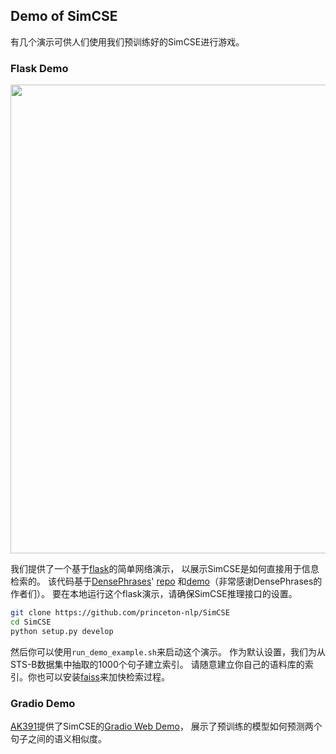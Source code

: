 ## Demo of SimCSE 
有几个演示可供人们使用我们预训练好的SimCSE进行游戏。

### Flask Demo
<div align="center">
<img src="../figure/demo.gif" width="750">
</div>

我们提供了一个基于[flask](https://github.com/pallets/flask)的简单网络演示，
以展示SimCSE是如何直接用于信息检索的。
该代码基于[DensePhrases](https://arxiv.org/abs/2012.12624)' [repo](https://github.com/princeton-nlp/DensePhrases)
和[demo](http://densephrases.korea.ac.kr)（非常感谢DensePhrases的作者们）。
要在本地运行这个flask演示，请确保SimCSE推理接口的设置。
```bash
git clone https://github.com/princeton-nlp/SimCSE
cd SimCSE
python setup.py develop
```
然后你可以使用`run_demo_example.sh`来启动这个演示。
作为默认设置，我们为从STS-B数据集中抽取的1000个句子建立索引。
请随意建立你自己的语料库的索引。你也可以安装[faiss](https://github.com/facebookresearch/faiss)来加快检索过程。

### Gradio Demo
[AK391](https://github.com/AK391)提供了SimCSE的[Gradio Web Demo](https://gradio.app/g/AK391/SimCSE)，
展示了预训练的模型如何预测两个句子之间的语义相似度。

